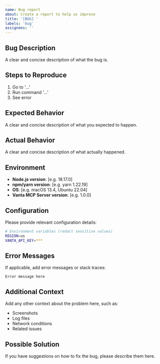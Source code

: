 ```yaml
---
name: Bug report
about: Create a report to help us improve
title: '[BUG] '
labels: 'bug'
assignees: ''
---
```


## Bug Description

A clear and concise description of what the bug is.

## Steps to Reproduce

1. Go to '...'
2. Run command '...'
3. See error

## Expected Behavior

A clear and concise description of what you expected to happen.

## Actual Behavior

A clear and concise description of what actually happened.

## Environment

- **Node.js version**: [e.g. 18.17.0]
- **npm/yarn version**: [e.g. yarn 1.22.19]
- **OS**: [e.g. macOS 13.4, Ubuntu 22.04]
- **Vanta MCP Server version**: [e.g. 1.0.0]

## Configuration

Please provide relevant configuration details:

```bash
# Environment variables (redact sensitive values)
REGION=us
VANTA_API_KEY=***
```

## Error Messages

If applicable, add error messages or stack traces:

```
Error message here
```

## Additional Context

Add any other context about the problem here, such as:
- Screenshots
- Log files
- Network conditions
- Related issues

## Possible Solution

If you have suggestions on how to fix the bug, please describe them here.